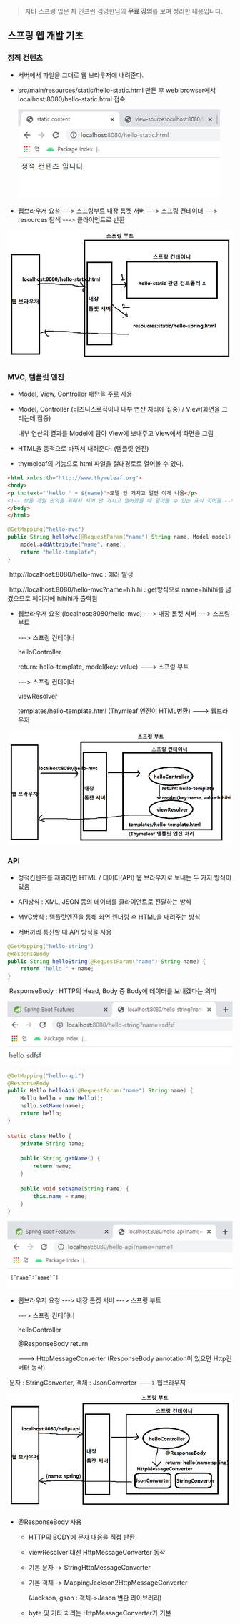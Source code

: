 

> 자바 스프링 입문 차 인프런 김영한님의 **무료 강의**를 보며 정리한 내용입니다.



## 스프링 웹 개발 기초

### 정적 컨텐츠

- 서버에서 파일을 그대로 웹 브라우저에 내려준다.

- src/main/resources/static/hello-static.html 만든 후 web browser에서 localhost:8080/hello-static.html 접속

  ![image-20210718121759243](md-images/image-20210718121759243.png)

- 웹브라우저 요청 ---> 스프링부트 내장 톰켓 서버 ---> 스프링 컨테이너 ---> resources 탐색 ---> 클라이언트로 반환

![image-20210811134922285](md-images/image-20210811134922285.png)



### MVC, 템플릿 엔진

- Model, View, Controller 패턴을 주로 사용

- Model, Controller (비즈니스로직이나 내부 연산 처리에 집중) / View(화면을 그리는데 집중)

  내부 연산의 결과를 Model에 담아 View에 보내주고 View에서 화면을 그림

- HTML을 동적으로 바꿔서 내려준다. (템플릿 엔진)

- thymeleaf의 기능으로 html 파일을 절대경로로 열어볼 수 있다.

```html
<html xmlns:th="http://www.thymeleaf.org">
<body>
<p th:text="'hello ' + ${name}">모델 안 거치고 열면 이게 나옴</p>
<!-- 보통 개발 편의를 위해서 서버 안 거치고 열어봤을 때 알아볼 수 있는 표식 적어둠 -->
</body>
</html>
```

```java
@GetMapping("hello-mvc")
public String helloMvc(@RequestParam("name") String name, Model model) {
    model.addAttribute("name", name);
    return "hello-template";
}
```

​	http://localhost:8080/hello-mvc  : 에러 발생

​	http://localhost:8080/hello-mvc?name=hihihi : get방식으로 name=hihihi를 넘겼으므로 페이지에 hihihi가 출력됨

- 웹브라우저 요청 (localhost:8080/hello-mvc) ---> 내장 톰켓 서버 ---> 스프링 부트

  ---> 스프링 컨테이너

  helloController

  return: hello-template, model(key: value) ---> 스프링 부트

  ---> 스프링 컨테이너

  viewResolver

  templates/hello-template.html (Thymleaf 엔진이 HTML변환) ---> 웹브라우저

![image-20210811143806008](md-images/image-20210811143806008.png)



### API

- 정적컨텐츠를 제외하면 HTML / 데이터(API) 웹 브라우저로 보내는 두 가지 방식이 있음

- API방식 : XML, JSON 등의 데이터를 클라이언트로 전달하는 방식
- MVC방식 : 템플릿엔진을 통해 화면 렌더링 후 HTML을 내려주는 방식
- 서버끼리 통신할 때 API 방식을 사용

```java
@GetMapping("hello-string")
@ResponseBody
public String helloString(@RequestParam("name") String name) {
    return "hello " + name;
}
```

​	ResponseBody : HTTP의 Head, Body 중 Body에 데이터를 보내겠다는 의미

![image-20210811145335596](md-images/image-20210811145335596.png)



```java
@GetMapping("hello-api")
@ResponseBody
public Hello helloApi(@RequestParam("name") String name) {
    Hello hello = new Hello();
    hello.setName(name);
    return hello;
}

static class Hello {
    private String name;

    public String getName() {
        return name;
    }

    public void setName(String name) {
        this.name = name;
    }
}
```

![image-20210811145818033](md-images/image-20210811145818033.png)





- 웹브라우저 요청 ---> 내장 톰켓 서버 ---> 스프링 부트
  
  ---> 스프링 컨테이너
  
  helloController
  
  @ResponseBody return
  
  ---> HttpMessageConverter (ResponseBody annotation이 있으면 Http컨버터 동작)

​      문자 : StringConverter, 객체 : JsonConverter ---> 웹브라우저

![image-20210811151903762](md-images/image-20210811151903762.png)



- @ResponseBody 사용

  - HTTP의 BODY에 문자 내용을 직접 반환

  - viewResolver 대신 HttpMessageConverter 동작

  - 기본 문자 -> StringHttpMessageConverter

  - 기본 객체 -> MappingJackson2HttpMessageConverter

    (Jackson, gson : 객체->Jason 변환 라이브러리)

  - byte 및 기타 처리는 HttpMessageConverter가 기본

